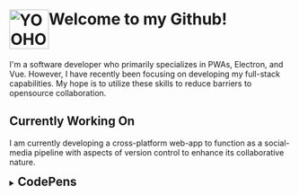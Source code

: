<!-- ### YooHoo and Toaster Strudels are my life! -->

<h1 style="display: flex; flex-direction: row; ">
  <img alt="YOOHOO" style="display: inline" src="https://user-images.githubusercontent.com/35203441/112743679-64c57e00-8f67-11eb-82e1-4aa324f83b6a.png" height="70"/>
  Welcome to my Github!
  <!--TOM HERE!-->
</h1>

I'm a software developer who primarily specializes in PWAs, Electron, and Vue. 
However, I have recently been focusing on developing my full-stack capabilities.
My hope is to utilize these skills to reduce barriers to opensource collaboration.
  
## Currently Working On
I am currently developing a cross-platform web-app to function as a social-media pipeline with aspects of version control to enhance its collaborative nature.

<!--
## Life Pro Tip 💡
Toaster strudels taste better with Nutella
-->

<details style="display: flex; flex-direction: row;">
  <summary><h2 style="display: inline">CodePens</h2></summary>


<table><tr><td valign="top" width="33%">
<a title="Stack Overflow" href="">
  <img src="https://user-images.githubusercontent.com/35203441/112747228-f9d57080-8f81-11eb-9566-5faf4d7a1223.gif"/>
</a>
<a title="Stack Overflow" href="">
  <img src="https://user-images.githubusercontent.com/35203441/112747253-17a2d580-8f82-11eb-8bdf-2bb9058ea554.gif"/>
</a>
<br><br>
<a title="Stack Overflow" href="https://codepen.io/tcardlab/full/oNzbGrz">
  <img src="https://user-images.githubusercontent.com/35203441/112745490-d953e900-8f76-11eb-980f-f68df5c39268.png"/>
</a>
  
  
</td><td valign="top" width="34%">
  
  
<a title="Stack Overflow" href="">
  <img src="https://user-images.githubusercontent.com/35203441/112747969-d82ab800-8f86-11eb-83a1-fa7b4997863d.gif"/>
</a>
<a title="Stack Overflow" href="">
  <img src="https://user-images.githubusercontent.com/35203441/112747236-02c64200-8f82-11eb-8aeb-d2e28cb35181.gif"/>
</a>
<a title="Stack Overflow" href="">
  <img src="https://user-images.githubusercontent.com/35203441/112747974-dd880280-8f86-11eb-9a3b-f1ad33881d24.gif"/>
</a>


</td><td valign="top" width="33%">

<a title="Stack Overflow" href="">
  <img src="https://user-images.githubusercontent.com/35203441/112747233-0063e800-8f82-11eb-8768-e0b555ffd4c6.gif"/>
</a>
<a title="Stack Overflow" href="">
  <img src="https://user-images.githubusercontent.com/35203441/112747241-05289c00-8f82-11eb-8ec3-4e14694980fc.gif"/>
</a>
<br><br><br>
<a title="Stack Overflow" href="https://codepen.io/tcardlab/pen/qBdppgK?editors=0010">
  <img src="https://user-images.githubusercontent.com/35203441/112745500-e7096e80-8f76-11eb-90fc-fa1bdeb5ddec.png"/>
</a>


</td></tr></table>
  
</details>


<!--
**tcardlab/tcardlab** is a ✨ _special_ ✨ repository because its `README.md` (this file) appears on your GitHub profile.

Here are some ideas to get you started:

- 🔭 I’m currently working on ...
- 🌱 I’m currently learning ...
- 👯 I’m looking to collaborate on ...
- 🤔 I’m looking for help with ...
- 💬 Ask me about ...
- 📫 How to reach me: ...
- 😄 Pronouns: ...
- ⚡ Fun fact: ...
-->
